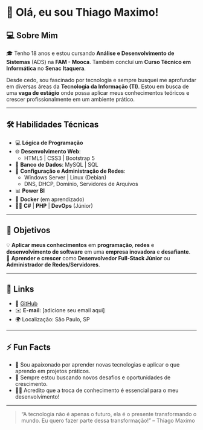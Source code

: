 # 👋 Olá, eu sou Thiago Maximo!

## 💻 Sobre Mim

🎓 Tenho 18 anos e estou cursando **Análise e Desenvolvimento de Sistemas** (ADS) na **FAM - Mooca**. Também concluí um **Curso Técnico em Informática** no **Senac Itaquera**.

Desde cedo, sou fascinado por tecnologia e sempre busquei me aprofundar em diversas áreas da **Tecnologia da Informação (TI)**. Estou em busca de uma **vaga de estágio** onde possa aplicar meus conhecimentos teóricos e crescer profissionalmente em um ambiente prático.

---

## 🛠️ Habilidades Técnicas

- 💻 **Lógica de Programação**  
- 🌐 **Desenvolvimento Web**:  
  - HTML5 | CSS3 | Bootstrap 5  
- 🐘 **Banco de Dados**: MySQL | SQL  
- 🔧 **Configuração e Administração de Redes**:  
  - Windows Server | Linux (Debian)  
  - DNS, DHCP, Domínio, Servidores de Arquivos  
- 📊 **Power BI**  
- 🐳 **Docker** (em aprendizado)  
- 👨‍💻 **C#** | **PHP** | **DevOps** (Júnior)

---

## 🚀 Objetivos

💡 **Aplicar meus conhecimentos** em **programação**, **redes** e **desenvolvimento de software** em uma **empresa inovadora** e **desafiante**.  
🎯 **Aprender e crescer** como **Desenvolvedor Full-Stack Júnior** ou **Administrador de Redes/Servidores**.

---

## 📂 Links

- 💼 [GitHub](https://github.com/Thiago-Maximo)  
- ✉️ **E-mail**: [adicione seu email aqui]  
- 🌍 Localização: São Paulo, SP

---

## ⚡ Fun Facts

- 🤖 Sou apaixonado por aprender novas tecnologias e aplicar o que aprendo em projetos práticos.  
- 🌱 Sempre estou buscando novos desafios e oportunidades de crescimento.  
- 🧑‍🏫 Acredito que a troca de conhecimento é essencial para o meu desenvolvimento!

---

> “A tecnologia não é apenas o futuro, ela é o presente transformando o mundo. Eu quero fazer parte dessa transformação!” – Thiago Maximo
